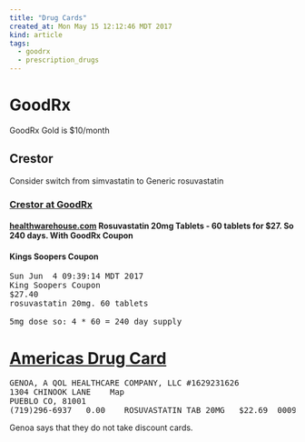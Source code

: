 ```yaml
---
title: "Drug Cards"
created_at: Mon May 15 12:12:46 MDT 2017
kind: article
tags:
  - goodrx
  - prescription_drugs
---
```


<h1>GoodRx</h1>

GoodRx Gold is $10/month

<h2>Crestor</h2>

Consider switch from simvastatin to Generic rosuvastatin

<h3>
  <a href="https://www.goodrx.com/crestor" target="_blank">Crestor at GoodRx</a>
</h3>

<h4>
  <a href="https://www.healthwarehouse.com/rosuvastatin-20mg-tablets-20480.html" target="_blank">healthwarehouse.com</a>
  Rosuvastatin 20mg Tablets - 60 tablets for $27.  So 240 days. With GoodRx Coupon
</h4>

<h4>Kings Soopers Coupon</h4>

<pre>
Sun Jun  4 09:39:14 MDT 2017
King Soopers Coupon
$27.40
rosuvastatin 20mg. 60 tablets

5mg dose so: 4 * 60 = 240 day supply
</pre>

<h1><a href="http://www.americasdrugcard.org/" target="_blank">Americas Drug Card</a></h1>

<pre>
GENOA, A QOL HEALTHCARE COMPANY, LLC #1629231626
1304 CHINOOK LANE    Map
PUEBLO CO, 81001
(719)296-6937	0.00	ROSUVASTATIN TAB 20MG	$22.69	00093757298
</pre>

Genoa says that they do not take discount cards.

<!--
html boilerplate
<a href="" target="_blank"></a>
<a name=""></a>
<img src="" width="400px">
<ul>
  <li></li>
</ul>
<pre>
</pre>
<pre><code>
</code></pre>
<math xmlns='http://www.w3.org/1998/Math/MathML' display='block'>
</math>
-->
